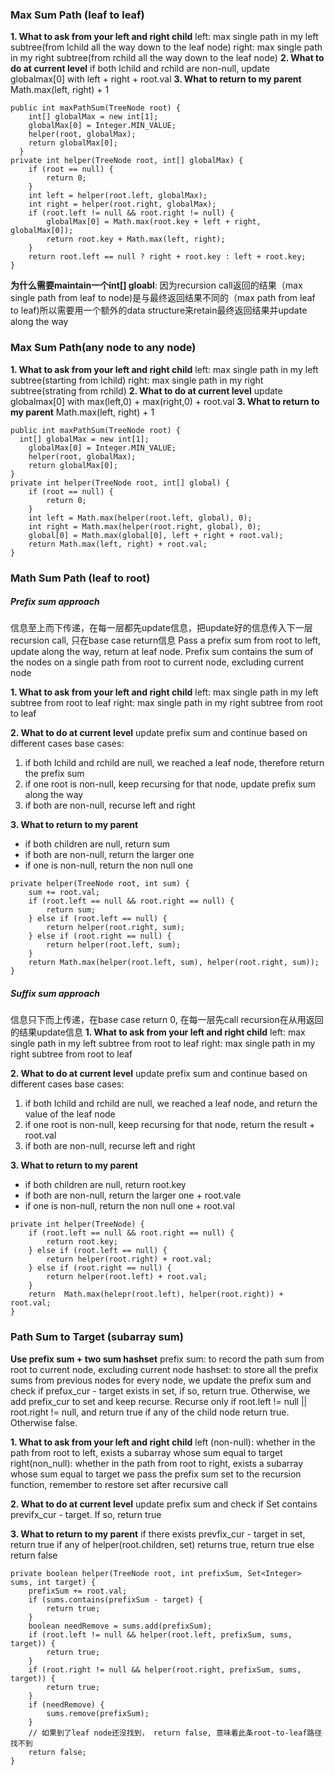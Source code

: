 
### Max Sum Path (leaf to leaf)
**1. What to ask from your left and right child**
left: max single path in my left subtree(from lchild all the way down to the leaf node)
right: max single path in my right subtree(from rchild all the way down to the leaf node)
**2. What to do at current level**
if both lchild and rchild are non-null, update globalmax[0] with left + right + root.val
**3. What to return to my parent**
Math.max(left, right) + 1
```
public int maxPathSum(TreeNode root) {
    int[] globalMax = new int[1];
    globalMax[0] = Integer.MIN_VALUE;
    helper(root, globalMax);
    return globalMax[0];
  }
private int helper(TreeNode root, int[] globalMax) {
    if (root == null) {
        return 0;
    }
    int left = helper(root.left, globalMax);
    int right = helper(root.right, globalMax);
    if (root.left != null && root.right != null) {
        globalMax[0] = Math.max(root.key + left + right, globalMax[0]);
        return root.key + Math.max(left, right);
    }
    return root.left == null ? right + root.key : left + root.key;
}
 ```
 **为什么需要maintain一个int[] gloabl**: 因为recursion call返回的结果（max single path from leaf to node)是与最终返回结果不同的（max path from leaf to leaf)所以需要用一个额外的data structure来retain最终返回结果并update along the way
 
 ### Max Sum Path(any node to any node) 
 **1. What to ask from your left and right child**
left: max single path in my left subtree(starting from lchild)
right: max single path in my right subtree(strating from rchild)
**2. What to do at current level**
update globalmax[0] with max(left,0) + max(right,0) + root.val
**3. What to return to my parent**
Math.max(left, right) + 1
```
public int maxPathSum(TreeNode root) {
  int[] globalMax = new int[1];
    globalMax[0] = Integer.MIN_VALUE;
    helper(root, globalMax);
    return globalMax[0];
}
private int helper(TreeNode root, int[] global) {
    if (root == null) {
        return 0;
    }
    int left = Math.max(helper(root.left, global), 0);
    int right = Math.max(helper(root.right, global), 0);
    global[0] = Math.max(global[0], left + right + root.val);
    return Math.max(left, right) + root.val;
}
```
### Math Sum Path (leaf to root)
##### Prefix sum approach
信息至上而下传递，在每一层都先update信息，把update好的信息传入下一层recursion call, 只在base case return信息
Pass a prefix sum from root to left, update along the way, return at leaf node. Prefix sum contains the sum of the nodes on a single path from root to current node, excluding current node

 **1. What to ask from your left and right child**
left: max single path in my left subtree from root to leaf
right: max single path in my right subtree from root to leaf

**2. What to do at current level**
update prefix sum and continue based on different cases
base cases: 
1. if both lchild and rchild are null, we reached a leaf node, therefore return the prefix sum
2. if one root is non-null, keep recursing for that node, update prefix sum along the way
3. if both are non-null, recurse left and right

**3. What to return to my parent**
- if both children are null, return sum
- if both are non-null, return the larger one
- if one is non-null, return the non null one
 ```
 private helper(TreeNode root, int sum) {
     sum += root.val;
     if (root.left == null && root.right == null) {
         return sum;
     } else if (root.left == null) {
         return helper(root.right, sum);
     } else if (root.right == null) {
         return helper(root.left, sum);
     }
     return Math.max(helper(root.left, sum), helper(root.right, sum));
 }
 ```
 ##### Suffix sum approach
 信息只下而上传递，在base case return 0, 在每一层先call recursion在从用返回的结果update信息
  **1. What to ask from your left and right child**
left: max single path in my left subtree from root to leaf
right: max single path in my right subtree from root to leaf

**2. What to do at current level**
update prefix sum and continue based on different cases
base cases: 
1. if both lchild and rchild are null, we reached a leaf node, and return the value of the leaf node
2. if one root is non-null, keep recursing for that node, return the result + root.val
3. if both are non-null, recurse left and right

**3. What to return to my parent**
- if both children are null, return root.key
- if both are non-null, return the larger one + root.vale
- if one is non-null, return the non null one + root.val
```
private int helper(TreeNode) {
    if (root.left == null && root.right == null) {
        return root.key;
    } else if (root.left == null) {
        return helper(root.right) + root.val;
    } else if (root.right == null) {
        return helper(root.left) + root.val;
    } 
    return  Math.max(helepr(root.left), helper(root.right)) + root.val;
}
```
### Path Sum to Target (subarray sum)
**Use prefix sum + two sum hashset**
prefix sum: to record the path sum from root to current node, excluding current node
hashset: to store all the prefix sums from previous nodes
for every node, we update the prefix sum and check if prefux_cur - target exists in set, if so, return true. 
Otherwise, we add prefix_cur to set and keep recurse. Recurse only if root.left != null || root.right != null, and return true if any of the child node return true. Otherwise false. 

 **1. What to ask from your left and right child**
left (non-null): whether in the path from root to left, exists a subarray whose sum equal to target
right(non_null): whether in the path from root to right, exists a subarray whose sum equal to target
we pass the prefix sum set to the recursion function, remember to restore set after recursive call

**2. What to do at current level**
update prefix sum and check if Set<prefixsum> contains previfx_cur - target. If so, return true

**3. What to return to my parent**
if there exists prevfix_cur - target in set, return true
if any of helper(root.children, set) returns true, return true
else return false
```
private boolean helper(TreeNode root, int prefixSum, Set<Integer> sums, int target) {
    prefixSum += root.val;
    if (sums.contains(prefixSum - target) {
        return true;
    }
    boolean needRemove = sums.add(prefixSum);
    if (root.left != null && helper(root.left, prefixSum, sums, target)) {
        return true;
    }
    if (root.right != null && helper(root.right, prefixSum, sums, target)) {
        return true;
    }
    if (needRemove) {
        sums.remove(prefixSum);
    }
    // 如果到了leaf node还没找到， return false, 意味着此条root-to-leaf路径找不到
    return false;
}


 
 